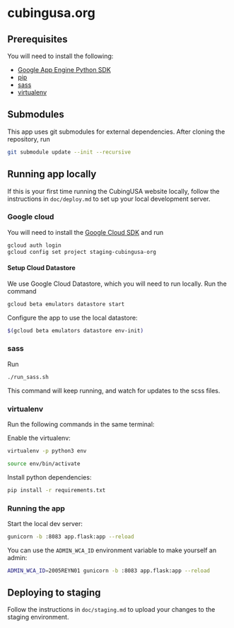 # cubingusa.org

## Prerequisites

You will need to install the following:

- [Google App Engine Python SDK](https://cloud.google.com/appengine/docs/flexible/python/download)
- [pip](https://pip.pypa.io/en/stable/)
- [sass](https://sass-lang.com/install)
- [virtualenv](https://virtualenv.pypa.io/en/latest/installation.html)

## Submodules

This app uses git submodules for external dependencies. After cloning the repository, run

```sh
git submodule update --init --recursive
```

## Running app locally

If this is your first time running the CubingUSA website locally, follow the instructions in `doc/deploy.md` to set up your local development server.

### Google cloud

You will need to install the [Google Cloud SDK](https://cloud.google.com/sdk/docs/install) and run

```sh
gcloud auth login
gcloud config set project staging-cubingusa-org
```

#### Setup Cloud Datastore

We use Google Cloud Datastore, which you will need to run locally. Run the command

```sh
gcloud beta emulators datastore start
```

Configure the app to use the local datastore:

```sh
$(gcloud beta emulators datastore env-init)
```

### sass

Run

```sh
./run_sass.sh
```

This command will keep running, and watch for updates to the scss files.

### virtualenv

Run the following commands in the same terminal:

Enable the virtualenv:

```sh
virtualenv -p python3 env
```

```sh
source env/bin/activate
```

Install python dependencies:

```sh
pip install -r requirements.txt
```

### Running the app

Start the local dev server:

```sh
gunicorn -b :8083 app.flask:app --reload
```

You can use the `ADMIN_WCA_ID` environment variable to make yourself an admin:

```sh
ADMIN_WCA_ID=2005REYN01 gunicorn -b :8083 app.flask:app --reload
```

## Deploying to staging

Follow the instructions in `doc/staging.md` to upload your changes to the staging environment.
